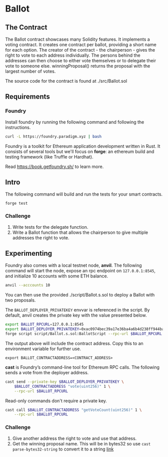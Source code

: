 # Ballot

## The Contract

The Ballot contract showcases many Solidity features.
It implements a voting contract.
It creates one contract per ballot, providing a short name for each option.
The creator of the contract - the chairperson - gives the right to vote to each address individually.
The persons behind the addresses can then choose to either vote themselves or to delegate their vote to someone else.
winningProposal() returns the proposal with the largest number of votes.

The source code for the contract is found at ./src/Ballot.sol

## Requirements

### Foundry

Install foundry by running the following command and following the instructions.

```sh
curl -L https://foundry.paradigm.xyz | bash
```

Foundry is a toolkit for Ethereum application development written in Rust.
It consists of several tools but we'll focus on **forge**: an ethereum build and testing framework (like Truffle or Hardhat).

Read https://book.getfoundry.sh/ to learn more.

## Intro

The following command will build and run the tests for your smart contracts.

```
forge test
```

### Challenge

1. Write tests for the delegate function.
2. Write a Ballot function that allows the chairperson to give multiple addresses the right to vote.

## Experimenting

Foundry also comes with a local testnet node, **anvil**.
The following command will start the node, expose an rpc endpoint on `127.0.0.1:8545`, and initialize 10 accounts with some ETH balance.

```sh
anvil --acccounts 10
```

You can then use the provided ./script/Ballot.s.sol to deploy a Ballot with two proposals.

The `BALLOT_DEPLOYER_PRIVATEKEY` envvar is referenced in the script.
By default, anvil creates the private key with the value presented below.

```sh
export BALLOT_RPCURL=127.0.0.1:8545
export BALLOT_DEPLOYER_PRIVATEKEY=0xac0974bec39a17e36ba4a6b4d238ff944bacb478cbed5efcae784d7bf4f2ff80
forge script script/Ballot.s.sol:BallotScript --rpc-url $BALLOT_RPCURL --broadcast
```

The output above will include the contract address.
Copy this to an environment variable for further use.

```
export BALLOT_CONTRACTADDRESS=<CONTRACT_ADDRESS>
```

**cast** is Foundry’s command-line tool for Ethereum RPC calls.
The following sends a vote from the deployer address.

```sh
cast send --private-key $BALLOT_DEPLOYER_PRIVATEKEY \
    $BALLOT_CONTRACTADDRESS "vote(uint256)" 1 \
    --rpc-url $BALLOT_RPCURL
```

Read-only commands don't require a private key.

```sh
cast call $BALLOT_CONTRACTADDRESS "getVoteCount(uint256)" 1 \
    --rpc-url $BALLOT_RPCURL
```

### Challenge

1. Give another address the right to vote and use that address.
2. Get the winning proposal name. This will be in bytes32 so use `cast parse-bytes32-string` to convert it to a string [link](https://book.getfoundry.sh/reference/cast/cast-parse-bytes32-string)
